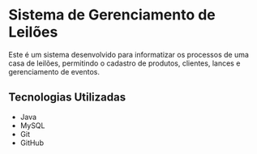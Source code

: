 # Sistema de Gerenciamento de Leilões

Este é um sistema desenvolvido para informatizar os processos de uma casa de leilões, permitindo o cadastro de produtos, clientes, lances e gerenciamento de eventos.

## Tecnologias Utilizadas

- Java
- MySQL
- Git
- GitHub
